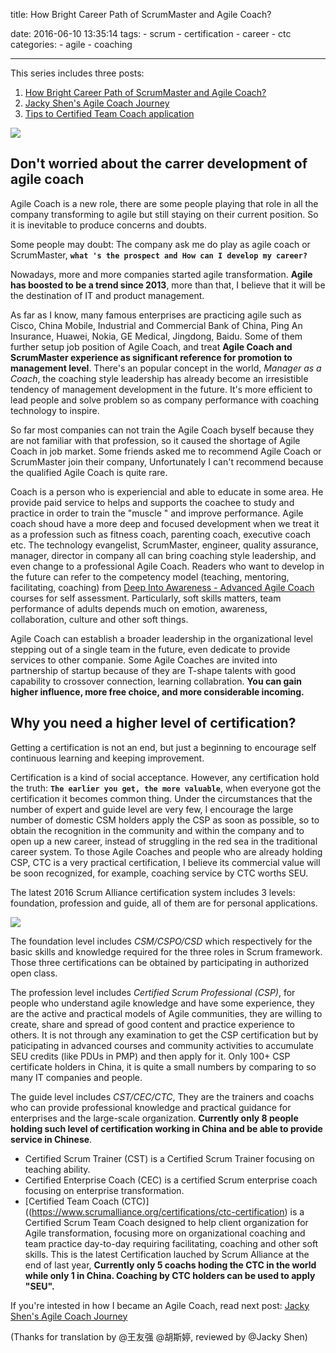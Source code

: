 title: How Bright Career Path of ScrumMaster and Agile Coach?

date: 2016-06-10 13:35:14
tags:
    - scrum
    - certification
    - career
    - ctc
categories:
    - agile
    - coaching


----------

This series includes three posts:

1. [How Bright Career Path of ScrumMaster and Agile Coach?](/2016/06/10/how-bright-career-path-of-scrummaster-and-agile-coach)
2. [Jacky Shen's Agile Coach Journey](/2016/06/10/my-agile-coach-journey)
3. [Tips to Certified Team Coach application](/2016/06/10/tips-to-certified-team-coach-application)

![](http://img001.21cnimg.com/photos/album/20141205/m600/6DBB9D7DEA2772958D866E12FA2AF98B.jpeg)

## Don't worried about the carrer development of agile coach

Agile Coach is a new role, there are some people playing that role in all the company transforming to agile but still staying on their current position. So it is inevitable to produce concerns and doubts.

Some people may doubt: The company ask me do play as agile coach or ScrumMaster, **`what 's the prospect and How can I develop my career?`**

<!--more-->

Nowadays, more and more companies started agile transformation. **Agile has boosted to be a trend since 2013**, more than that, I believe that it will be the destination of IT and product management.


As far as I know, many famous enterprises are practicing agile such as Cisco, China Mobile, Industrial and Commercial Bank of China, Ping An Insurance, Huawei, Nokia, GE Medical, Jingdong, Baidu. Some of them further setup job position of Agile Coach, and treat **Agile Coach and ScrumMaster experience as significant reference for promotion to management level**. There's an popular concept in the world, *Manager as a Coach*, the coaching style leadership has already become an irresistible tendency of management development in the future. It's more efficient to lead people and solve problem so as company performance with coaching technology to inspire.

So far most companies can not train the Agile Coach byself because they are not familiar with that profession, so it caused the shortage of Agile Coach in job market. Some friends asked me to recommend Agile Coach or ScrumMaster join their company, Unfortunately I can't recommend because the qualified Agile Coach is quite rare.

Coach is a person who is experiencial and able to educate in some area. He provide paid service to helps and supports the coachee to study and practice in order to train the "muscle " and improve performance. Agile coach shoud have a more deep and focused development when we treat it as a profession such as fitness coach, parenting coach, executive coach etc. The technology evangelist, ScrumMaster, engineer, quality assurance, manager, director in company all can bring coaching style leadership, and even change to a professional Agile Coach. Readers who want to develop in the future can refer to the competency model (teaching, mentoring, facilitating, coaching) from [Deep Into Awareness - Advanced Agile Coach](http://www.uperform.cn/agile-coaching-advanced-scrummaster-csp/) courses for self assessment. Particularly, soft skills matters, team performance of adults depends much on emotion, awareness, collaboration, culture and other soft things.


Agile Coach can establish a broader leadership in the organizational level stepping out of a single team in the future, even dedicate to provide services to other companie. Some Agile Coaches are invited into partnership of startup because of they are T-shape talents with good capability to crossover connection, learning collabration. **You can gain higher influence, more free choice, and more considerable incoming.**


## Why you need a higher level of certification?

Getting a certification is not an end, but just a beginning to encourage self continuous learning and keeping improvement.


Certification is a kind of social acceptance. However, any certification hold the truth: **`The earlier you get, the more valuable`**, when everyone got the certification it becomes common thing. Under the circumstances that the number of expert and guide level are very few, I encourage the large number of domestic CSM holders apply the CSP as soon as possible, so to obtain the recognition in the community and within the company and to open up a new career, instead of struggling in the red sea in the traditional career system. To those Agile Coaches and people who are already holding CSP, CTC is a very practical certification, I believe its commercial value will be soon recognized, for example, coaching service by CTC worths SEU.


The latest 2016 Scrum Alliance certification system includes 3 levels: foundation, profession and guide, all of them are for personal applications.

![](http://res.uperform.cn//SA-Scrum-Certifications-2016.jpg)

The foundation level includes *CSM/CSPO/CSD* which respectively for the basic skills and knowledge required for the three roles in Scrum framework. Those three certifications can be obtained by participating in authorized open class.

The profession level includes *Certified Scrum Professional (CSP)*, for people who understand agile knowledge and have some experience, they are the active and practical models of Agile communities, they are willing to create, share and spread of good content and practice experience to others. It is not through any examination to get the CSP certification but by paticipating in advanced courses and community activities to accumulate SEU credits (like PDUs in PMP) and then apply for it. Only 100+ CSP certificate holders in China, it is quite a small numbers by comparing to so many IT companies and people.

The guide level includes *CST/CEC/CTC*, They are the trainers and coachs who can provide professional knowledge and practical guidance for enterprises and the large-scale organization. **Currently only 8 people holding such level of certification working in China and be able to provide service in Chinese**.


* Certified Scrum Trainer (CST) is a Certified Scrum Trainer focusing on teaching ability.
* Certified Enterprise Coach (CEC) is a certified Scrum enterprise coach focusing on enterprise transformation.
* [Certified Team Coach (CTC)]((https://www.scrumalliance.org/certifications/ctc-certification) is a Certified Scrum Team Coach designed to help client organization for Agile transformation, focusing more on organizational coaching and team practice day-to-day requiring facilitating, coaching and other soft skills. This is the latest Certification lauched by Scrum Alliance at the end of last year, **Currently only 5 coachs hoding the CTC in the world while only 1 in China. Coaching by CTC holders can be used to apply "SEU".**


If you're intested in how I became an Agile Coach, read next post: [Jacky Shen's Agile Coach Journey](/2016/06/10/my-agile-coach-journey)

(Thanks for translation by @王友强 @胡斯婷, reviewed by @Jacky Shen)
